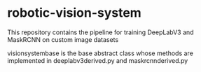 # robotic-vision-system
This repository contains the pipeline for training DeepLabV3 and MaskRCNN on custom image datasets

visionsystembase is the base abstract class whose methods are implemented in deeplabv3derived.py and maskrcnnderived.py
